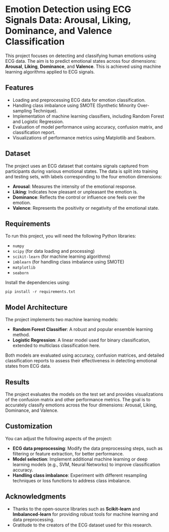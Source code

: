 <h1>Emotion Detection using ECG Signals Data: Arousal, Liking, Dominance, and Valence Classification</h1>

<p>This project focuses on detecting and classifying human emotions using ECG data. The aim is to predict emotional states across four dimensions: <strong>Arousal</strong>, <strong>Liking</strong>, <strong>Dominance</strong>, and <strong>Valence</strong>. This is achieved using machine learning algorithms applied to ECG signals.</p>

<h2>Features</h2>

<ul>
  <li>Loading and preprocessing ECG data for emotion classification.</li>
  <li>Handling class imbalance using SMOTE (Synthetic Minority Over-sampling Technique).</li>
  <li>Implementation of machine learning classifiers, including Random Forest and Logistic Regression.</li>
  <li>Evaluation of model performance using accuracy, confusion matrix, and classification report.</li>
  <li>Visualizations of performance metrics using Matplotlib and Seaborn.</li>
</ul>

<h2>Dataset</h2>

<p>The project uses an ECG dataset that contains signals captured from participants during various emotional states. The data is split into training and testing sets, with labels corresponding to the four emotion dimensions:</p>

<ul>
  <li><strong>Arousal</strong>: Measures the intensity of the emotional response.</li>
  <li><strong>Liking</strong>: Indicates how pleasant or unpleasant the emotion is.</li>
  <li><strong>Dominance</strong>: Reflects the control or influence one feels over the emotion.</li>
  <li><strong>Valence</strong>: Represents the positivity or negativity of the emotional state.</li>
</ul>

<h2>Requirements</h2>

<p>To run this project, you will need the following Python libraries:</p>

<ul>
  <li><code>numpy</code></li>
  <li><code>scipy</code> (for data loading and processing)</li>
  <li><code>scikit-learn</code> (for machine learning algorithms)</li>
  <li><code>imblearn</code> (for handling class imbalance using SMOTE)</li>
  <li><code>matplotlib</code></li>
  <li><code>seaborn</code></li>
</ul>

<p>Install the dependencies using:</p>

<pre><code>pip install -r requirements.txt
</code></pre>

<h2>Model Architecture</h2>

<p>The project implements two machine learning models:</p>

<ul>
  <li><strong>Random Forest Classifier</strong>: A robust and popular ensemble learning method.</li>
  <li><strong>Logistic Regression</strong>: A linear model used for binary classification, extended to multiclass classification here.</li>
</ul>

<p>Both models are evaluated using accuracy, confusion matrices, and detailed classification reports to assess their effectiveness in detecting emotional states from ECG data.</p>

<h2>Results</h2>

<p>The project evaluates the models on the test set and provides visualizations of the confusion matrix and other performance metrics. The goal is to accurately classify emotions across the four dimensions: Arousal, Liking, Dominance, and Valence.</p>

<h2>Customization</h2>

<p>You can adjust the following aspects of the project:</p>

<ul>
  <li><strong>ECG data preprocessing</strong>: Modify the data preprocessing steps, such as filtering or feature extraction, for better performance.</li>
  <li><strong>Model selection</strong>: Implement additional machine learning or deep learning models (e.g., SVM, Neural Networks) to improve classification accuracy.</li>
  <li><strong>Handling class imbalance</strong>: Experiment with different resampling techniques or loss functions to address class imbalance.</li>
</ul>

<h2>Acknowledgments</h2>

<ul>
  <li>Thanks to the open-source libraries such as <strong>Scikit-learn</strong> and <strong>Imbalanced-learn</strong> for providing robust tools for machine learning and data preprocessing.</li>
  <li>Gratitude to the creators of the ECG dataset used for this research.</li>
</ul>


